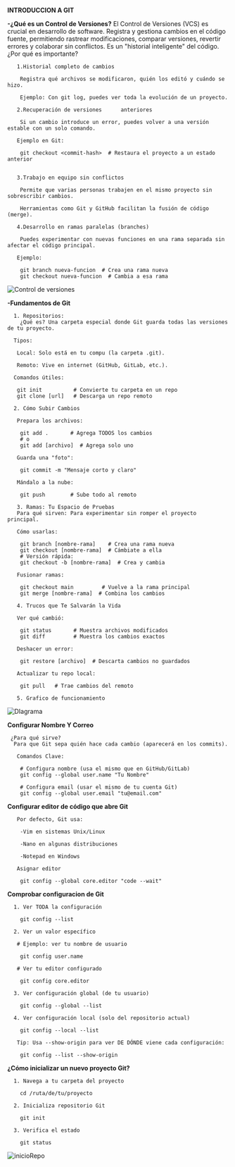 **INTRODUCCION A GIT**

   **-¿Qué es un Control de Versiones?**
   El Control de Versiones (VCS) es crucial en desarrollo de software. Registra y gestiona cambios en el código fuente, permitiendo rastrear modificaciones, comparar versiones, revertir errores y colaborar sin conflictos. Es un "historial inteligente" del código.
   ¿Por qué es importante?

       1.Historial completo de cambios

        Registra qué archivos se modificaron, quién los editó y cuándo se hizo.

        Ejemplo: Con git log, puedes ver toda la evolución de un proyecto.

       2.Recuperación de versiones      anteriores

        Si un cambio introduce un error, puedes volver a una versión estable con un solo comando.

       Ejemplo en Git:

        git checkout <commit-hash>  # Restaura el proyecto a un estado   anterior


       3.Trabajo en equipo sin conflictos

        Permite que varias personas trabajen en el mismo proyecto sin sobrescribir cambios.

        Herramientas como Git y GitHub facilitan la fusión de código (merge).

       4.Desarrollo en ramas paralelas (branches)

        Puedes experimentar con nuevas funciones en una rama separada sin afectar el código principal.

       Ejemplo:

        git branch nueva-funcion  # Crea una rama nueva
        git checkout nueva-funcion  # Cambia a esa rama

        
 ![Control de versiones](imagenes/Controldeversiones.png)


  **-Fundamentos de Git**  
       
      1. Repositorios: 
        ¿Qué es? Una carpeta especial donde Git guarda todas las versiones de tu proyecto.

      Tipos: 

       Local: Solo está en tu compu (la carpeta .git).

       Remoto: Vive en internet (GitHub, GitLab, etc.).

      Comandos útiles:

       git init          # Convierte tu carpeta en un repo  
       git clone [url]   # Descarga un repo remoto  

      2. Cómo Subir Cambios 

       Prepara los archivos:

        git add .       # Agrega TODOS los cambios  
        # o  
        git add [archivo]  # Agrega solo uno  

       Guarda una "foto":

        git commit -m "Mensaje corto y claro"  

       Mándalo a la nube:

        git push        # Sube todo al remoto  

       3. Ramas: Tu Espacio de Pruebas
       Para qué sirven: Para experimentar sin romper el proyecto principal.

       Cómo usarlas:

        git branch [nombre-rama]    # Crea una rama nueva  
        git checkout [nombre-rama]  # Cámbiate a ella  
        # Versión rápida:  
        git checkout -b [nombre-rama]  # Crea y cambia  

       Fusionar ramas:

        git checkout main         # Vuelve a la rama principal  
        git merge [nombre-rama]  # Combina los cambios   

       4. Trucos que Te Salvarán la Vida
       
       Ver qué cambió:

        git status       # Muestra archivos modificados  
        git diff         # Muestra los cambios exactos  

       Deshacer un error:

        git restore [archivo]  # Descarta cambios no guardados  

       Actualizar tu repo local:

        git pull   # Trae cambios del remoto  

       5. Grafico de funcionamiento

![DIagrama](imagenes/DiagramaGit.png)

  **Configurar Nombre Y Correo** 

     ¿Para qué sirve?
      Para que Git sepa quién hace cada cambio (aparecerá en los commits).

       Comandos Clave:

        # Configura nombre (usa el mismo que en GitHub/GitLab)
        git config --global user.name "Tu Nombre"

        # Configura email (usar el mismo de tu cuenta Git)
        git config --global user.email "tu@email.com"
      

  **Configurar editor de código que abre Git**   
      
       Por defecto, Git usa:

        -Vim en sistemas Unix/Linux

        -Nano en algunas distribuciones

        -Notepad en Windows

       Asignar editor 

        git config --global core.editor "code --wait" 
 
  **Comprobar configuracion de Git**

      1. Ver TODA la configuración

        git config --list

      2. Ver un valor específico

       # Ejemplo: ver tu nombre de usuario

        git config user.name

       # Ver tu editor configurado

        git config core.editor

      3. Ver configuración global (de tu usuario)

        git config --global --list

      4. Ver configuración local (solo del repositorio actual)

        git config --local --list
       
       Tip: Usa --show-origin para ver DE DÓNDE viene cada configuración:

        git config --list --show-origin

  **¿Cómo inicializar un nuevo proyecto Git?**

      1. Navega a tu carpeta del proyecto
     
        cd /ruta/de/tu/proyecto

      2. Inicializa repositorio Git

        git init

      3. Verifica el estado

        git status

![inicioRepo](imagenes/InicioRepo.png) 